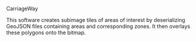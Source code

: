 CarriageWay

This software creates subimage tiles of areas of interest by deserializing GeoJSON files containing areas and 
corresponding zones. It then overlays these polygons onto the bitmap.  